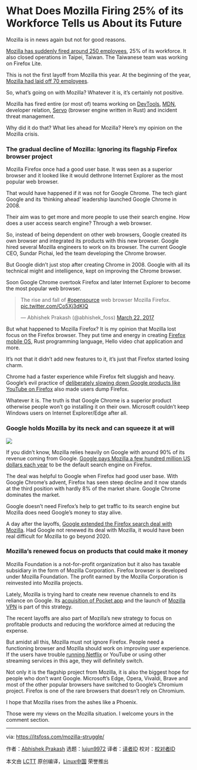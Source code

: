 [#]: collector: (lujun9972)
[#]: translator: ( )
[#]: reviewer: ( )
[#]: publisher: ( )
[#]: url: ( )
[#]: subject: (What Does Mozilla Firing 25% of its Workforce Tells us About its Future)
[#]: via: (https://itsfoss.com/mozilla-struggle/)
[#]: author: (Abhishek Prakash https://itsfoss.com/author/abhishek/)

What Does Mozilla Firing 25% of its Workforce Tells us About its Future
======

Mozilla is in news again but not for good reasons.

[Mozilla has suddenly fired around 250 employees][1], 25% of its workforce. It also closed operations in Taipei, Taiwan. The Taiwanese team was working on Firefox Lite.

This is not the first layoff from Mozilla this year. At the beginning of the year, [Mozilla had laid off 70 employees][2].

So, what’s going on with Mozilla? Whatever it is, it’s certainly not positive.

Mozilla has fired entire (or most of) teams working on [DevTools][3], [MDN][4], developer relation, [Servo][5] (browser engine written in Rust) and incident threat management.

Why did it do that? What lies ahead for Mozilla? Here’s my opinion on the Mozilla crisis.

### The gradual decline of Mozilla: Ignoring its flagship Firefox browser project

Mozilla Firefox once had a good user base. It was seen as a superior browser and it looked like it would dethrone Internet Explorer as the most popular web browser.

That would have happened if it was not for Google Chrome. The tech giant Google and its ‘thinking ahead’ leadership launched Google Chrome in 2008.

Their aim was to get more and more people to use their search engine. How does a user access search engine? Through a web browser.

So, instead of being dependent on other web browsers, Google created its own browser and integrated its products with this new browser. Google hired several Mozilla engineers to work on its browser. The current Google CEO, Sundar Pichai, led the team developing the Chrome browser.

But Google didn’t just stop after creating Chrome in 2008. Google with all its technical might and intelligence, kept on improving the Chrome browser.

Soon Google Chrome overtook Firefox and later Internet Explorer to become the most popular web browser.

> The rise and fall of [#opensource][6] web browser Mozilla Firefox. [pic.twitter.com/Co5Xj3dKIQ][7]
>
> — Abhishek Prakash (@abhishek_foss) [March 22, 2017][8]

But what happened to Mozilla Firefox? It is my opinion that Mozilla lost focus on the Firefox browser. They put time and energy in creating [Firefox mobile OS][9], Rust programming language, Hello video chat application and more.

It’s not that it didn’t add new features to it, it’s just that Firefox started losing charm.

Chrome had a faster experience while Firefox felt sluggish and heavy. Google’s evil practice of [deliberately slowing down Google products like YouTube on Firefox][10] also made users dump Firefox.

Whatever it is. The truth is that Google Chrome is a superior product otherwise people won’t go installing it on their own. Microsoft couldn’t keep Windows users on Internet Explorer/Edge after all.

### Google holds Mozilla by its neck and can squeeze it at will

![][11]

If you didn’t know, Mozilla relies heavily on Google with around 90% of its revenue coming from Google. [Google pays Mozilla a few hundred million US dollars each year][12] to be the default search engine on Firefox.

The deal was helpful to Google when Firefox had good user base. With Google Chrome’s advent, Firefox has seen steep decline and it now stands at the third position with hardly 8% of the market share. Google Chrome dominates the market.

Google doesn’t need Firefox’s help to get traffic to its search engine but Mozilla does need Google’s money to stay alive.

A day after the layoffs, [Google extended the Firefox search deal with Mozilla][13]. Had Google not renewed its deal with Mozilla, it would have been real difficult for Mozilla to go beyond 2020.

### Mozilla’s renewed focus on products that could make it money

Mozilla Foundation is a not-for-profit organization but it also has taxable subsidiary in the form of Mozilla Corporation. Firefox browser is developed under Mozilla Foundation. The profit earned by the Mozilla Corporation is reinvested into Mozilla projects.

Lately, Mozilla is trying hard to create new revenue channels to end its reliance on Google. Its [acquisition of Pocket app][14] and the launch of [Mozilla VPN][15] is part of this strategy.

The recent layoffs are also part of Mozilla’s new strategy to focus on profitable products and reducing the workforce aimed at reducing the expense.

But amidst all this, Mozilla must not ignore Firefox. People need a functioning browser and Mozilla should work on improving user experience. If the users have trouble [running Netflix][16] or YouTube or using other streaming services in this age, they will definitely switch.

Not only it is the flagship project from Mozilla, it is also the biggest hope for people who don’t want Google. Microsoft’s Edge, Opera, Vivaldi, Brave and most of the other popular browsers have switched to Google’s Chromium project. Firefox is one of the rare browsers that doesn’t rely on Chromium.

I hope that Mozilla rises from the ashes like a Phoenix.

Those were my views on the Mozilla situation. I welcome yours in the comment section.

--------------------------------------------------------------------------------

via: https://itsfoss.com/mozilla-struggle/

作者：[Abhishek Prakash][a]
选题：[lujun9972][b]
译者：[译者ID](https://github.com/译者ID)
校对：[校对者ID](https://github.com/校对者ID)

本文由 [LCTT](https://github.com/LCTT/TranslateProject) 原创编译，[Linux中国](https://linux.cn/) 荣誉推出

[a]: https://itsfoss.com/author/abhishek/
[b]: https://github.com/lujun9972
[1]: https://thenextweb.com/insights/2020/08/11/mozilla-firefox-layoffs-250-employees/
[2]: https://www.bizjournals.com/sanjose/c/mountain-view-based-mozilla-laysoff-around-70.html
[3]: https://developer.mozilla.org/en-US/docs/Tools
[4]: https://developer.mozilla.org/en-US/
[5]: https://servo.org/
[6]: https://twitter.com/hashtag/opensource?src=hash&ref_src=twsrc%5Etfw
[7]: https://t.co/Co5Xj3dKIQ
[8]: https://twitter.com/abhishek_foss/status/844666818665025537?ref_src=twsrc%5Etfw
[9]: https://en.wikipedia.org/wiki/Firefox_OS
[10]: https://fortune.com/2018/07/25/youtube-slow-mozilla-firefox-chrome/
[11]: https://i1.wp.com/itsfoss.com/wp-content/uploads/2020/08/mozilla-struggle.jpg?resize=800%2C450&ssl=1
[12]: https://www.zdnet.com/article/firefox-hits-the-jackpot-with-almost-billion-dollar-google-deal/
[13]: https://www.theregister.com/2020/08/14/mozilla_google_search/
[14]: https://blog.mozilla.org/blog/2017/02/27/mozilla-acquires-pocket/
[15]: https://vpn.mozilla.org/
[16]: https://itsfoss.com/netflix-firefox-linux/
